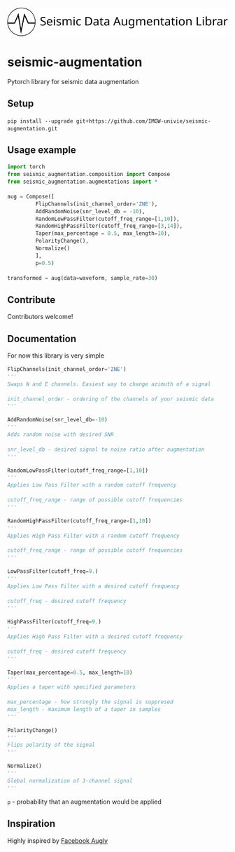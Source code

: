 ![Logo](logo.svg?raw=true "Logo")

<object type="image/svg+xml" data="logo.svg?raw=true"></object>

# seismic-augmentation
Pytorch library for seismic data augmentation

## Setup

`pip install --upgrade git+https://github.com/IMGW-univie/seismic-augmentation.git`

## Usage example

```python
import torch
from seismic_augmentation.composition import Compose
from seismic_augmentation.augmentations import *

aug = Compose([
         FlipChannels(init_channel_order='ZNE'),
         AddRandomNoise(snr_level_db = -10),
         RandomLowPassFilter(cutoff_freq_range=[1,10]),
         RandomHighPassFilter(cutoff_freq_range=[3,14]),
         Taper(max_percentage = 0.5, max_length=10),
         PolarityChange(),
         Normalize()
         ],  
         p=0.5)

transformed = aug(data=waveform, sample_rate=30)
```
## Contribute
Contributors welcome!

## Documentation
For now this library is very simple

```python
FlipChannels(init_channel_order='ZNE')
'''
Swaps N and E channels. Easiest way to change azimuth of a signal

init_channel_order - ordering of the channels of your seismic data
'''
```

```python
AddRandomNoise(snr_level_db=-10)
'''
Adds random noise with desired SNR

snr_level_db - desired signal to noise ratio after augmentation
'''
```

```python
RandomLowPassFilter(cutoff_freq_range=[1,10])
'''
Applies Low Pass Filter with a random cutoff frequency

cutoff_freq_range - range of possible cutoff frequencies
'''
```

```python
RandomHighPassFilter(cutoff_freq_range=[1,10])
'''
Applies High Pass Filter with a random cutoff frequency

cutoff_freq_range - range of possible cutoff frequencies
'''
```

```python
LowPassFilter(cutoff_freq=9.)
'''
Applies Low Pass Filter with a desired cutoff frequency

cutoff_freq - desired cutoff frequency
'''
```
```python
HighPassFilter(cutoff_freq=9.)
'''
Applies High Pass Filter with a desired cutoff frequency

cutoff_freq - desired cutoff frequency
'''
```

```python
Taper(max_percentage=0.5, max_length=10)
'''
Applies a taper with specified parameters

max_percentage - how strongly the signal is suppresed
max_length - maximum length of a taper in samples
'''
```

```python
PolarityChange()
'''
Flips polarity of the signal
'''
```

```python
Normalize()
'''
Global normalization of 3-channel signal
'''
```

`p` - probability that an augmentation would be applied

## Inspiration
Highly inspired by [Facebook Augly](https://github.com/facebookresearch/AugLy)
